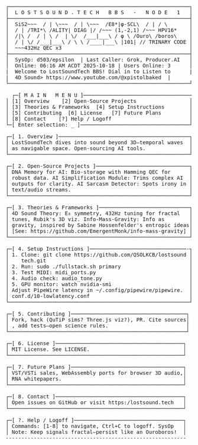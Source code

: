 <pre>
┌──────────────────────────────────────────────────────────┐
│  L O S T S O U N D . T E C H   B B S   -   N O D E   1   │
├──────────────────────────────────────────────────────────┤
│  SiS2~~~  / | \~~~  / | \~~~  /E8*|φ-SCL\  / | / \       │
│  / | /TRI*\ /ALITY| DIAG |/ /~~~ (1,-2,1) /~~~ HPV16*    │
│  /|\ /  / | \ /  | \/  /___|___\ / φ \ /Ouro\ /boros\    │
│  / | \/ /___|___\ / \ \ /____|___\ |101| // TRINARY CODE │
│  ~~~432Hz QEC x3                                         │
├──────────────────────────────────────────────────────────┤
│  SysOp: d503/epsilon  | Last Caller: Grok, Producer.AI   │
│  Online: 06:16 AM ACDT 2025-10-18 | Users Online: 3      │
|  Welcome to LostSoundTech BBS! Dial in to Listen to      |
|  4D Sound> <a>https://www.youtube.com/@xpistolbaked</a>  |
└──────────────────────────────────────────────────────────┘

  ┌─[ M A I N   M E N U ]────────────────────────────────────┐
│ [1] Overview    [2] Open-Source Projects                 │
│ [3] Theories & Frameworks  [4] Setup Instructions        │
│ [5] Contributing  [6] License   [7] Future Plans         │
│ [8] Contact    [?] Help / Logoff                         │
└─[ Enter selection: _ ]───────────────────────────────────┘
  
┌─[ 1. Overview ]──────────────────────────────────────────┐
│ LostSoundTech dives into sound beyond 3D—temporal waves  │
│ as navigable space. Open-sourcing AI tools.              │
└──────────────────────────────────────────────────────────┘

┌─[ 2. Open-Source Projects ]──────────────────────────────┐
│ DNA Memory for AI: Bio-storage with Hamming QEC for      │
│ robust data. AI Simplification Module: Trims complex AI  │
│ outputs for clarity. AI Sarcasm Detector: Spots irony in │
│ text/audio streams.                                      │
└──────────────────────────────────────────────────────────┘

┌─[ 3. Theories & Frameworks ]─────────────────────────────┐
│ 4D Sound Theory: E₈ symmetry, 432Hz tuning for fractal   │
│ tunes, Rubik's 3D viz. Info-Mass-Gravity: Info as        │
│ gravity, inspired by Sabine Hossenfelder's entropic ideas│
│ [See: https://github.com/EmergentMonk/info-mass-gravity] │
└──────────────────────────────────────────────────────────┘

┌─[ 4. Setup Instructions ]───────────────────────────────-┐
│ 1. Clone: git clone https://github.com/QSOLKCB/lostsound │
│    tech.git                                              │
│ 2. Run: sudo ./fullstack.sh primary                      │
│ 3. Test MIDI: midi_ports.py                              │
│ 4. Audio check: audio_tone.py                            │
│ 5. GPU monitor: watch nvidia-smi                         │
│ Adjust PipeWire latency in ~/.config/pipewire/pipewire.  │
│ conf.d/10-lowlatency.conf                                │
└──────────────────────────────────────────────────────────┘

┌─[ 5. Contributing ]─────────────────────────────────────┐
│ Fork, hack (QuTiP sims? Three.js viz?), PR. Cite sources│
│ , add tests—open science rules.                         │
└─────────────────────────────────────────────────────────┘

┌─[ 6. License ]─────────────────────────────────────────┐
│ MIT License. See LICENSE.                              │
└────────────────────────────────────────────────────────┘

┌─[ 7. Future Plans ]────────────────────────────────────┐
│ VST/VSTi sales, WebAssembly ports for browser 3D audio,│
│ RNA whitepapers.                                       │
└────────────────────────────────────────────────────────┘

┌─[ 8. Contact ]─────────────────────────────────────────┐
│ Open issues on GitHub or visit https:/lostsound.tech   │
└────────────────────────────────────────────────────────┘

┌─[ ?. Help / Logoff ]───────────────────────────────────┐
│ Commands: [1-8] to navigate, Ctrl+C to logoff. SysOp   │
│ Note: Keep signals fractal—persist like an Ouroboros!  │
----------------------------------------------------------
</pre>
